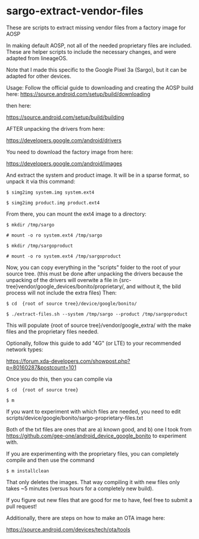 # sargo-extract-vendor-files
These are scripts to extract missing vendor files from a factory image for AOSP

In making default AOSP, not all of the needed proprietary files are included. These are helper scripts to include the necessary changes, and were adapted from lineageOS.

Note that I made this specific to the Google Pixel 3a (Sargo), but it can be adapted for other devices.


Usage:
Follow the official guide to downloading and creating the AOSP build here:
https://source.android.com/setup/build/downloading

then here:

https://source.android.com/setup/build/building

AFTER unpacking the drivers from here:

https://developers.google.com/android/drivers

You need to download the factory image from here:

https://developers.google.com/android/images

 And extract the system and product image. It will be in a sparse format, so unpack it via this command:

`$ simg2img system.img system.ext4`

`$ simg2img product.img product.ext4`

From there, you can mount the ext4 image to a directory:

`$ mkdir /tmp/sargo`

`# mount -o ro system.ext4 /tmp/sargo`

`$ mkdir /tmp/sargoproduct`

`# mount -o ro system.ext4 /tmp/sargoproduct`

Now, you can copy everything in the "scripts" folder to the root of your source tree. (this must be done after unpacking the drivers because the unpacking of the drivers will overwite a file in {src-tree}vendor/google_devices/bonito/proprietary/, and without it, the bild process will not include the extra files) Then:

`$ cd  {root of source tree}/device/google/bonito/`

`$ ./extract-files.sh --system /tmp/sargo --product /tmp/sargoproduct`

This will populate {root of source tree}/vendor/google_extra/ with the make files and the proprietary files needed.

Optionally, follow this guide to add "4G" (or LTE) to your recommended network types:

https://forum.xda-developers.com/showpost.php?p=80160287&postcount=101

Once you do this, then you can compile via 

`$ cd  {root of source tree}`

`$ m`

If you want to experiment with which files are needed, you need to edit scripts/device/google/bonito/sargo-proprietary-files.txt

Both of the txt files are ones that are a) known good, and b) one I took from https://github.com/gee-one/android_device_google_bonito to experiment with.

If you are experimenting with the proprietary files, you can completely compile and then use the command

`$ m installclean`

That only deletes the images. That way compiling it with new files only takes ~5 minutes (versus hours for a completely new build).

If you figure out new files that are good for me to have, feel free to submit a pull request!

Additionally, there are steps on how to make an OTA image here:

https://source.android.com/devices/tech/ota/tools



